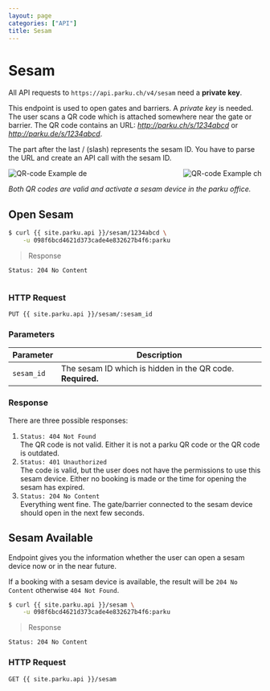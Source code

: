 ```yaml
---
layout: page
categories: ["API"]
title: Sesam
---
```


# Sesam

All API requests to `https://api.parku.ch/v4/sesam` need a __private key__.

This endpoint is used to open gates and barriers. A _private key_ is needed. The user scans a QR code which is attached somewhere near the gate or barrier. The QR code contains an URL: _http://parku.ch/s/1234abcd_ or _http://parku.de/s/1234abcd_.

The part after the last / (slash) represents the sesam ID. You have to parse the URL and create an API call with the sesam ID.

![QR-code Example ch](http://chart.googleapis.com/chart?cht=qr&chs=247x247&chl=http://parku.ch/s/IHAFGJNL)

![QR-code Example de](http://chart.googleapis.com/chart?cht=qr&chs=247x247&chl=http://parku.de/s/E14EE6T7)

<style>img[alt="QR-code Example ch"] {float: right}</style>

_Both QR codes are valid and activate a sesam device in the parku office._


## Open Sesam

```sh
$ curl {{ site.parku.api }}/sesam/1234abcd \
    -u 098f6bcd4621d373cade4e832627b4f6:parku
```

> Response

```nginx
Status: 204 No Content
```
```

```

### HTTP Request

`PUT {{ site.parku.api }}/sesam/:sesam_id`

### Parameters

Parameter  | Description
---        | ---
`sesam_id` | The sesam ID which is hidden in the QR code. __Required.__


### Response

There are three possible responses:

1. `Status: 404 Not Found`<br>
   The QR code is not valid. Either it is not a parku QR code or the QR code is outdated.
2. `Status: 401 Unauthorized`<br>
   The code is valid, but the user does not have the permissions to use this sesam device. Either no booking is made or the time for opening the sesam has expired.
3. `Status: 204 No Content`<br>
   Everything went fine. The gate/barrier connected to the sesam device should open in the next few seconds.


## Sesam Available

Endpoint gives you the information whether the user can open a sesam device now or in the near future.

If a booking with a sesam device is available, the result will be `204 No Content` otherwise `404 Not Found`.

```sh
$ curl {{ site.parku.api }}/sesam \
    -u 098f6bcd4621d373cade4e832627b4f6:parku
```

> Response

```nginx
Status: 204 No Content
```

### HTTP Request

`GET {{ site.parku.api }}/sesam`
